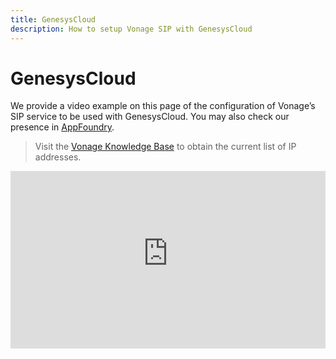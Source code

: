 ```yaml
---
title: GenesysCloud 
description: How to setup Vonage SIP with GenesysCloud
---
```


# GenesysCloud 
We provide a video example on this page of the configuration of Vonage’s SIP service to be used with GenesysCloud. You may also check our presence in [AppFoundry](https://appfoundry.genesys.com/filter/genesyscloud).

> Visit the [Vonage Knowledge Base](https://help.nexmo.com/hc/en-us/articles/115004859247-Which-IP-addresses-should-I-whitelist-in-order-to-receive-voice-traffic-from-Nexmo) to obtain the current list of IP addresses.

<center style="aspect-ratio: 16 / 9;"><iframe width="100%" height="100%" src="https://www.youtube-nocookie.com/embed/v6k1FpbP2V4" frameborder="0" allow="accelerometer; autoplay; encrypted-media; gyroscope; picture-in-picture" allowfullscreen></iframe></center>
